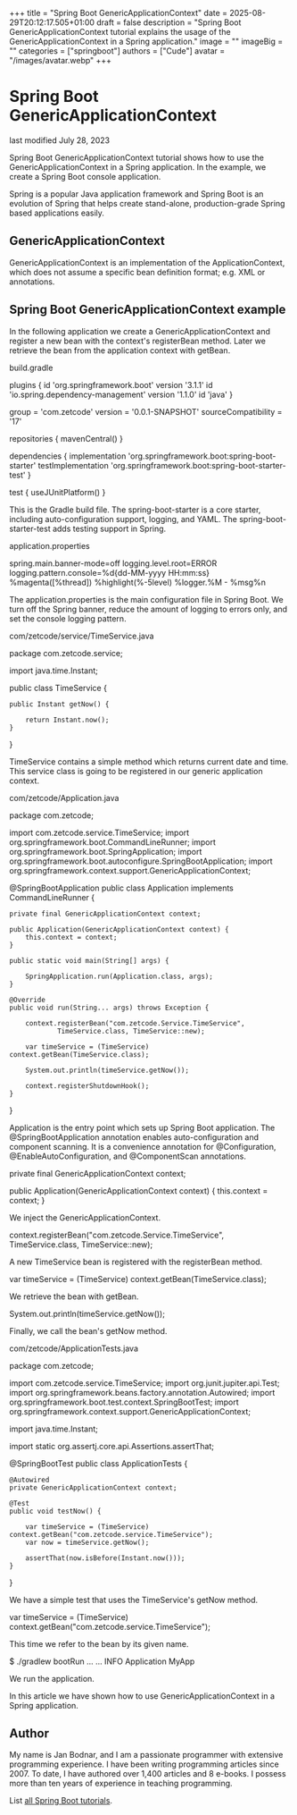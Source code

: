+++
title = "Spring Boot GenericApplicationContext"
date = 2025-08-29T20:12:17.505+01:00
draft = false
description = "Spring Boot GenericApplicationContext tutorial explains the usage of the GenericApplicationContext in a Spring application."
image = ""
imageBig = ""
categories = ["springboot"]
authors = ["Cude"]
avatar = "/images/avatar.webp"
+++

# Spring Boot GenericApplicationContext

last modified July 28, 2023

Spring Boot GenericApplicationContext tutorial shows how to use the
GenericApplicationContext  in a Spring application. In the example,
we create a Spring Boot console application.

Spring is a popular Java application framework and Spring Boot
is an evolution of Spring that helps create stand-alone, production-grade Spring
based applications easily.

## GenericApplicationContext

GenericApplicationContext is an implementation of the
ApplicationContext, which does not  assume a specific bean
definition format; e.g. XML or annotations.

## Spring Boot GenericApplicationContext example

In the following application we create a GenericApplicationContext
and register a new bean with the context's registerBean method.
Later we retrieve the bean from the application context with getBean.

build.gradle
  

plugins {
    id 'org.springframework.boot' version '3.1.1'
    id 'io.spring.dependency-management' version '1.1.0'
    id 'java'
}

group = 'com.zetcode'
version = '0.0.1-SNAPSHOT'
sourceCompatibility = '17'

repositories {
    mavenCentral()
}

dependencies {
    implementation 'org.springframework.boot:spring-boot-starter'
    testImplementation 'org.springframework.boot:spring-boot-starter-test'
}

test {
    useJUnitPlatform()
}

This is the Gradle build file. The spring-boot-starter is a core
starter, including auto-configuration support, logging, and YAML. The
spring-boot-starter-test adds testing support in Spring.

application.properties
  

spring.main.banner-mode=off
logging.level.root=ERROR
logging.pattern.console=%d{dd-MM-yyyy HH:mm:ss} %magenta([%thread]) %highlight(%-5level) %logger.%M - %msg%n

The application.properties is the main configuration file in Spring
Boot. We turn off the Spring banner, reduce the amount of logging to errors
only, and set the console logging pattern.

com/zetcode/service/TimeService.java
  

package com.zetcode.service;

import java.time.Instant;

public class TimeService {

    public Instant getNow() {

        return Instant.now();
    }
}

TimeService contains a simple method which returns current date and
time. This service class is going to be registered in our generic application
context.

com/zetcode/Application.java
  

package com.zetcode;

import com.zetcode.service.TimeService;
import org.springframework.boot.CommandLineRunner;
import org.springframework.boot.SpringApplication;
import org.springframework.boot.autoconfigure.SpringBootApplication;
import org.springframework.context.support.GenericApplicationContext;

@SpringBootApplication
public class Application implements CommandLineRunner {

    private final GenericApplicationContext context;

    public Application(GenericApplicationContext context) {
        this.context = context;
    }

    public static void main(String[] args) {

        SpringApplication.run(Application.class, args);
    }

    @Override
    public void run(String... args) throws Exception {

        context.registerBean("com.zetcode.Service.TimeService",
                TimeService.class, TimeService::new);

        var timeService = (TimeService) context.getBean(TimeService.class);

        System.out.println(timeService.getNow());

        context.registerShutdownHook();
    }
}

Application is the entry point which sets up Spring Boot
application. The @SpringBootApplication annotation enables
auto-configuration and component scanning. It is a convenience annotation
for @Configuration, @EnableAutoConfiguration,
and @ComponentScan annotations.

private final GenericApplicationContext context;

public Application(GenericApplicationContext context) {
    this.context = context;
}

We inject the GenericApplicationContext.

context.registerBean("com.zetcode.Service.TimeService",
    TimeService.class, TimeService::new);

A new TimeService bean is registered with the
registerBean method.

var timeService = (TimeService) context.getBean(TimeService.class);

We retrieve the bean with getBean.

System.out.println(timeService.getNow());

Finally, we call the bean's getNow method.

com/zetcode/ApplicationTests.java
  

package com.zetcode;

import com.zetcode.service.TimeService;
import org.junit.jupiter.api.Test;
import org.springframework.beans.factory.annotation.Autowired;
import org.springframework.boot.test.context.SpringBootTest;
import org.springframework.context.support.GenericApplicationContext;

import java.time.Instant;

import static org.assertj.core.api.Assertions.assertThat;

@SpringBootTest
public class ApplicationTests {

    @Autowired
    private GenericApplicationContext context;

    @Test
    public void testNow() {

        var timeService = (TimeService) context.getBean("com.zetcode.service.TimeService");
        var now = timeService.getNow();

        assertThat(now.isBefore(Instant.now()));
    }
}

We have a simple test that uses the TimeService's
getNow method.

var timeService = (TimeService) context.getBean("com.zetcode.service.TimeService");

This time we refer to the bean by its given name.

$ ./gradlew bootRun
...
... INFO  Application MyApp

We run the application.

In this article we have shown how to use
GenericApplicationContext in a Spring application.

## Author

My name is Jan Bodnar, and I am a passionate programmer with extensive
programming experience. I have been writing programming articles since 2007.
To date, I have authored over 1,400 articles and 8 e-books. I possess more
than ten years of experience in teaching programming.

List [all Spring Boot tutorials](/springboot/).